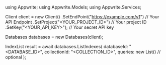 using Appwrite;
using Appwrite.Models;
using Appwrite.Services;

Client client = new Client()
    .SetEndPoint("https://example.com/v1") // Your API Endpoint
    .SetProject("<YOUR_PROJECT_ID>") // Your project ID
    .SetKey("<YOUR_API_KEY>"); // Your secret API key

Databases databases = new Databases(client);

IndexList result = await databases.ListIndexes(
    databaseId: "<DATABASE_ID>",
    collectionId: "<COLLECTION_ID>",
    queries: new List<string>() // optional
);